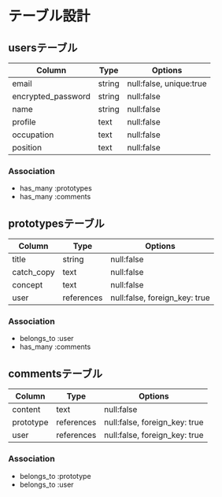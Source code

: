 # テーブル設計

## usersテーブル

| Column             | Type   | Options                 |
| ------------------ | ------ | ----------------------- |
| email              | string | null:false, unique:true |
| encrypted_password | string | null:false              |
| name               | string | null:false              | 
| profile            | text   | null:false              |
| occupation         | text   | null:false              |
| position           | text   | null:false              |

### Association

- has_many :prototypes
- has_many :comments


## prototypesテーブル

| Column     | Type         | Options                       |
| -----------| ------------ | ----------------------------- |
| title      | string       | null:false                    |
| catch_copy | text         | null:false                    |
| concept    | text         | null:false                    |
| user       | references   | null:false, foreign_key: true |

### Association

- belongs_to :user
- has_many :comments


## commentsテーブル

| Column    | Type       | Options                       |
| ----------| ---------- | ----------------------------- |
| content   | text       | null:false                    |
| prototype | references | null:false, foreign_key: true |
| user      | references | null:false, foreign_key: true | 

### Association

- belongs_to :prototype
- belongs_to :user